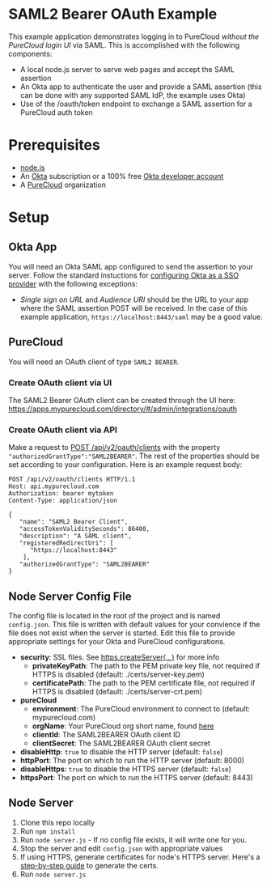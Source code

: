 # SAML2 Bearer OAuth Example

This example application demonstrates logging in to PureCloud _without the PureCloud login UI_ via SAML. This is accomplished with the following components:

* A local node.js server to serve web pages and accept the SAML assertion
* An Okta app to authenticate the user and provide a SAML assertion (this can be done with any supported SAML IdP, the example uses Okta)
* Use of the /oauth/token endpoint to exchange a SAML assertion for a PureCloud auth token

# Prerequisites

* [node.js](https://nodejs.org)
* An [Okta](https://www.okta.com/) subscription or a 100% free [Okta developer account](https://www.okta.com/developer/signup/)
* A [PureCloud](https://mypurecloud.com) organization

# Setup

## Okta App

You will need an Okta SAML app configured to send the assertion to your server. Follow the standard instuctions for [configuring Okta as a SSO provider](https://help.mypurecloud.com/articles/add-okta-as-a-single-sign-on-provider/) with the following exceptions:

* _Single sign on URL_ and _Audience URI_ should be the URL to your app where the SAML assertion POST will be received. In the case of this example application, `https://localhost:8443/saml` may be a good value.

## PureCloud

You will need an OAuth client of type `SAML2 BEARER`. 

### Create OAuth client via UI

The SAML2 Bearer OAuth client can be created through the UI here: https://apps.mypurecloud.com/directory/#/admin/integrations/oauth

### Create OAuth client via API

Make a request to [POST /api/v2/oauth/clients](https://developer.mypurecloud.com/api/rest/v2/oauth/index.html#postOauthClients) with the property `"authorizedGrantType":"SAML2BEARER"`. The rest of the properties should be set according to your configuration. Here is an example request body:

```
POST /api/v2/oauth/clients HTTP/1.1
Host: api.mypurecloud.com
Authorization: bearer mytoken
Content-Type: application/json

{
   "name": "SAML2 Bearer Client",
   "accessTokenValiditySeconds": 86400,
   "description": "A SAML client",
   "registeredRedirectUri": [
      "https://localhost:8443" 
    ],
   "authorizedGrantType": "SAML2BEARER"
}
```

## Node Server Config File

The config file is located in the root of the project and is named `config.json`. This file is written with default values for your convience if the file does not exist when the server is started. Edit this file to provide appropriate settings for your Okta and PureCloud configurations.

* **security**: SSL files. See [https.createServer(...)](https://nodejs.org/api/https.html#https_https_createserver_options_requestlistener) for more info
  * **privateKeyPath**: The path to the PEM private key file, not required if HTTPS is disabled (default: ./certs/server-key.pem)
  * **certificatePath**: The path to the PEM certificate file, not required if HTTPS is disabled (default: ./certs/server-crt.pem)
* **pureCloud**
  * **environment**: The PureCloud environment to connect to (default: mypurecloud.com)
  * **orgName**: Your PureCloud org short name, found [here](https://apps.mypurecloud.com/directory/#/admin/general-info/details)
  * **clientId**: The SAML2BEARER OAuth client ID
  * **clientSecret**: The SAML2BEARER OAuth client secret
* **disableHttp**: `true` to disable the HTTP server (default: `false`)
* **httpPort**: The port on which to run the HTTP server (default: 8000)
* **disableHttps**: `true` to disable the HTTPS server (default: `false`)
* **httpsPort**: The port on which to run the HTTPS server (default: 8443)

## Node Server

1. Clone this repo locally
2. Run `npm install`
3. Run `node server.js` - If no config file exists, it will write one for you.
4. Stop the server and edit `config.json` with appropriate values
5. If using HTTPS, generate certificates for node's HTTPS server. Here's a [step-by-step guide](https://engineering.circle.com/https-authorized-certs-with-node-js-315e548354a2) to generate the certs.
6. Run `node server.js`
